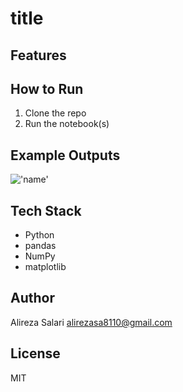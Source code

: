 # title



## Features



## How to Run

1. Clone the repo
3. Run the notebook(s)

## Example Outputs

!['name'](path)

## Tech Stack

- Python
- pandas 
- NumPy
- matplotlib

## Author

Alireza Salari 
alirezasa8110@gmail.com

## License

MIT
